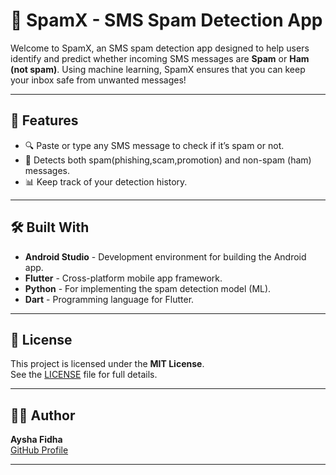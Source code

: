 # 📱 SpamX - SMS Spam Detection App

Welcome to SpamX, an SMS spam detection app designed to help users identify and predict whether incoming SMS messages are **Spam** or **Ham (not spam)**. Using machine learning, SpamX ensures that you can keep your inbox safe from unwanted messages!

---

## 🚀 Features
- 🔍 Paste or type any SMS message to check if it’s spam or not.
- 🤖 Detects both spam(phishing,scam,promotion) and non-spam (ham) messages.
- 📊 Keep track of your detection history.


---

## 🛠 Built With
- **Android Studio** - Development environment for building the Android app.
-  **Flutter** - Cross-platform mobile app framework.
- **Python** - For implementing the spam detection model (ML).
- **Dart** - Programming language for Flutter.
---

## 📜 License

This project is licensed under the **MIT License**.  
See the [LICENSE](./LICENSE) file for full details.

---

## 👩‍💻 Author

**Aysha Fidha**  
[GitHub Profile](https://github.com/ayshafidhakr)

---

